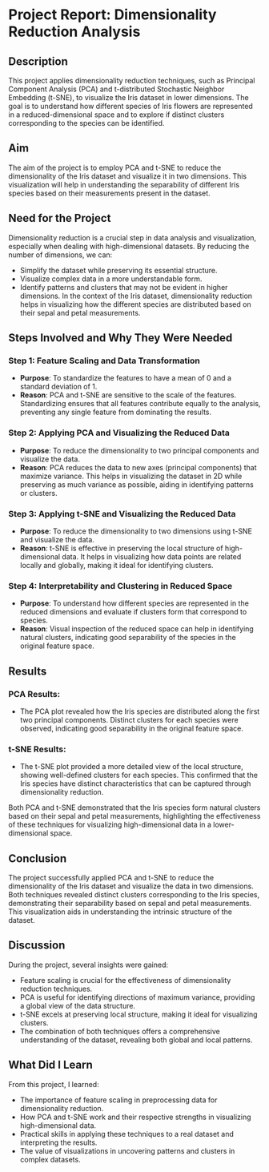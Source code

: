 # Project Report: Dimensionality Reduction Analysis

## Description
This project applies dimensionality reduction techniques, such as Principal Component Analysis (PCA) and t-distributed Stochastic Neighbor Embedding (t-SNE), to visualize the Iris dataset in lower dimensions. The goal is to understand how different species of Iris flowers are represented in a reduced-dimensional space and to explore if distinct clusters corresponding to the species can be identified.

## Aim
The aim of the project is to employ PCA and t-SNE to reduce the dimensionality of the Iris dataset and visualize it in two dimensions. This visualization will help in understanding the separability of different Iris species based on their measurements present in the dataset.

## Need for the Project
Dimensionality reduction is a crucial step in data analysis and visualization, especially when dealing with high-dimensional datasets. By reducing the number of dimensions, we can:
- Simplify the dataset while preserving its essential structure.
- Visualize complex data in a more understandable form.
- Identify patterns and clusters that may not be evident in higher dimensions.
In the context of the Iris dataset, dimensionality reduction helps in visualizing how the different species are distributed based on their sepal and petal measurements.

## Steps Involved and Why They Were Needed

### Step 1: Feature Scaling and Data Transformation
- **Purpose**: To standardize the features to have a mean of 0 and a standard deviation of 1.
- **Reason**: PCA and t-SNE are sensitive to the scale of the features. Standardizing ensures that all features contribute equally to the analysis, preventing any single feature from dominating the results.

### Step 2: Applying PCA and Visualizing the Reduced Data
- **Purpose**: To reduce the dimensionality to two principal components and visualize the data.
- **Reason**: PCA reduces the data to new axes (principal components) that maximize variance. This helps in visualizing the dataset in 2D while preserving as much variance as possible, aiding in identifying patterns or clusters.

### Step 3: Applying t-SNE and Visualizing the Reduced Data
- **Purpose**: To reduce the dimensionality to two dimensions using t-SNE and visualize the data.
- **Reason**: t-SNE is effective in preserving the local structure of high-dimensional data. It helps in visualizing how data points are related locally and globally, making it ideal for identifying clusters.

### Step 4: Interpretability and Clustering in Reduced Space
- **Purpose**: To understand how different species are represented in the reduced dimensions and evaluate if clusters form that correspond to species.
- **Reason**: Visual inspection of the reduced space can help in identifying natural clusters, indicating good separability of the species in the original feature space.

## Results
### PCA Results:
- The PCA plot revealed how the Iris species are distributed along the first two principal components. Distinct clusters for each species were observed, indicating good separability in the original feature space.

### t-SNE Results:
- The t-SNE plot provided a more detailed view of the local structure, showing well-defined clusters for each species. This confirmed that the Iris species have distinct characteristics that can be captured through dimensionality reduction.

Both PCA and t-SNE demonstrated that the Iris species form natural clusters based on their sepal and petal measurements, highlighting the effectiveness of these techniques for visualizing high-dimensional data in a lower-dimensional space.

## Conclusion
The project successfully applied PCA and t-SNE to reduce the dimensionality of the Iris dataset and visualize the data in two dimensions. Both techniques revealed distinct clusters corresponding to the Iris species, demonstrating their separability based on sepal and petal measurements. This visualization aids in understanding the intrinsic structure of the dataset.

## Discussion
During the project, several insights were gained:
- Feature scaling is crucial for the effectiveness of dimensionality reduction techniques.
- PCA is useful for identifying directions of maximum variance, providing a global view of the data structure.
- t-SNE excels at preserving local structure, making it ideal for visualizing clusters.
- The combination of both techniques offers a comprehensive understanding of the dataset, revealing both global and local patterns.

## What Did I Learn
From this project, I learned:
- The importance of feature scaling in preprocessing data for dimensionality reduction.
- How PCA and t-SNE work and their respective strengths in visualizing high-dimensional data.
- Practical skills in applying these techniques to a real dataset and interpreting the results.
- The value of visualizations in uncovering patterns and clusters in complex datasets.
